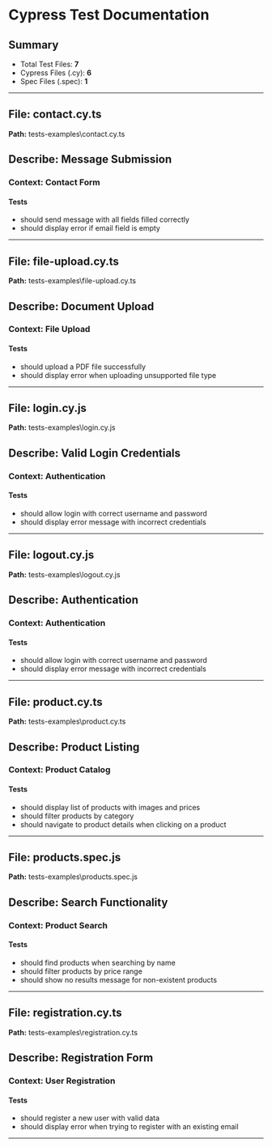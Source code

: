 # Cypress Test Documentation

## Summary

- Total Test Files: **7**
- Cypress Files (.cy): **6**
- Spec Files (.spec): **1**

---

## File: **contact.cy.ts**

**Path:** tests-examples\contact.cy.ts

## Describe: **Message Submission**

### Context: **Contact Form**

#### Tests
- should send message with all fields filled correctly
- should display error if email field is empty

---

## File: **file-upload.cy.ts**

**Path:** tests-examples\file-upload.cy.ts

## Describe: **Document Upload**

### Context: **File Upload**

#### Tests
- should upload a PDF file successfully
- should display error when uploading unsupported file type

---

## File: **login.cy.js**

**Path:** tests-examples\login.cy.js

## Describe: **Valid Login Credentials**

### Context: **Authentication**

#### Tests
- should allow login with correct username and password
- should display error message with incorrect credentials

---

## File: **logout.cy.js**

**Path:** tests-examples\logout.cy.js

## Describe: **Authentication**

### Context: **Authentication**

#### Tests
- should allow login with correct username and password
- should display error message with incorrect credentials

---

## File: **product.cy.ts**

**Path:** tests-examples\product.cy.ts

## Describe: **Product Listing**

### Context: **Product Catalog**

#### Tests
- should display list of products with images and prices
- should filter products by category
- should navigate to product details when clicking on a product

---

## File: **products.spec.js**

**Path:** tests-examples\products.spec.js

## Describe: **Search Functionality**

### Context: **Product Search**

#### Tests
- should find products when searching by name
- should filter products by price range
- should show no results message for non-existent products

---

## File: **registration.cy.ts**

**Path:** tests-examples\registration.cy.ts

## Describe: **Registration Form**

### Context: **User Registration**

#### Tests
- should register a new user with valid data
- should display error when trying to register with an existing email

---

